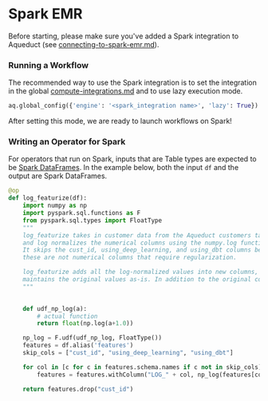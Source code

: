 # Spark EMR


Before starting, please make sure you've added a Spark integration to Aqueduct (see [connecting-to-spark-emr.md](../adding-an-integration/connecting-to-spark-emr.md "mention")).

### Running a Workflow

The recommended way to use the Spark integration is to set the integration in the global [compute-integrations.md](compute-integrations.md "mention") and to use lazy execution mode.

```python
aq.global_config({'engine': '<spark_integration name>', 'lazy': True})
```

After setting this mode, we are ready to launch workflows on Spark!

### Writing an Operator for Spark

For operators that run on Spark, inputs that are Table types are expected to be [Spark DataFrames](https://api-docs.databricks.com/python/pyspark/latest/pyspark.sql/dataframe.html?\_ga=2.9671094.26953074.1675193222-707915355.1675193222). In the example below, both the input `df` and the output are Spark DataFrames.

```python
@op
def log_featurize(df):
    import numpy as np
    import pyspark.sql.functions as F
    from pyspark.sql.types import FloatType
    """
    log_featurize takes in customer data from the Aqueduct customers table
    and log normalizes the numerical columns using the numpy.log function.
    It skips the cust_id, using_deep_learning, and using_dbt columns because
    these are not numerical columns that require regularization.

    log_featurize adds all the log-normalized values into new columns, and
    maintains the original values as-is. In addition to the original company_size column, log_featurize will add a log_company_size column.
    """
    

    def udf_np_log(a):
        # actual function
        return float(np.log(a+1.0))

    np_log = F.udf(udf_np_log, FloatType())
    features = df.alias('features')
    skip_cols = ["cust_id", "using_deep_learning", "using_dbt"]

    for col in [c for c in features.schema.names if c not in skip_cols]:
        features = features.withColumn("LOG_" + col, np_log(features[col]))

    return features.drop("cust_id")
```

